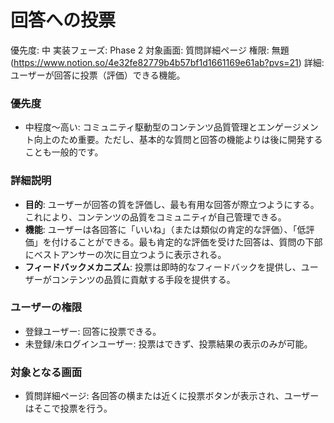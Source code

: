 # 回答への投票

優先度: 中
実装フェーズ: Phase 2
対象画面: 質問詳細ページ
権限: 無題 (https://www.notion.so/4e32fe82779b4b57bf1d1661169e61ab?pvs=21)
詳細: ユーザーが回答に投票（評価）できる機能。

### 優先度

- 中程度〜高い: コミュニティ駆動型のコンテンツ品質管理とエンゲージメント向上のため重要。ただし、基本的な質問と回答の機能よりは後に開発することも一般的です。

### 詳細説明

- **目的**: ユーザーが回答の質を評価し、最も有用な回答が際立つようにする。これにより、コンテンツの品質をコミュニティが自己管理できる。
- **機能**: ユーザーは各回答に「いいね」（または類似の肯定的な評価）、「低評価」を付けることができる。最も肯定的な評価を受けた回答は、質問の下部にベストアンサーの次に目立つように表示される。
- **フィードバックメカニズム**: 投票は即時的なフィードバックを提供し、ユーザーがコンテンツの品質に貢献する手段を提供する。

### ユーザーの権限

- 登録ユーザー: 回答に投票できる。
- 未登録/未ログインユーザー: 投票はできず、投票結果の表示のみが可能。

### 対象となる画面

- 質問詳細ページ: 各回答の横または近くに投票ボタンが表示され、ユーザーはそこで投票を行う。
